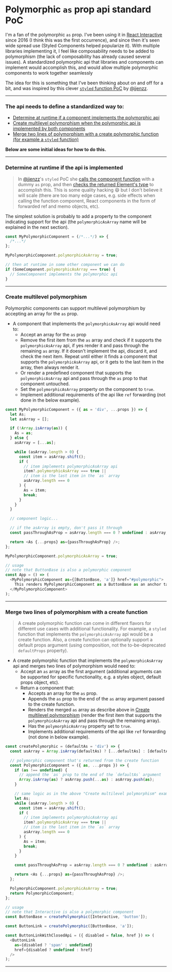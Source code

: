 # Polymorphic `as` prop api standard PoC

I'm a fan of the polymorphic `as` prop. I've been using it in [React Interactive](https://github.com/rafgraph/react-interactive) since 2016 (I think this was the first occurrence), and since then it's seen wide spread use (Styled Components helped popularize it). With multiple libraries implementing it, I feel like composability needs to be added to polymorphism (the lack of composability has already caused several issues). A standardized polymorphic api that libraries and components can implement would accomplish this, and would allow multiple polymorphic components to work together seamlessly

The idea for this is something that I've been thinking about on and off for a bit, and was inspired by this clever [`styled` function PoC](https://codesandbox.io/embed/tender-gould-3q05k?file=/src/App.js) by [@jjenzz](https://github.com/jjenzz).

---

### The api needs to define a standardized way to:

- [Determine at runtime if a component implements the polymorphic api](#determine-at-runtime-if-the-api-is-implemented)
- [Create multilevel polymorphism when the polymorphic api is implemented by both components](#create-multilevel-polymorphism)
- [Merge two lines of polymorphism with a create polymorphic function (for example a `styled` function)](#merge-two-lines-of-polymorphism-with-a-create-function)

**Below are some initial ideas for how to do this.**

---

### Determine at runtime if the api is implemented

> In [@jjenzz](https://github.com/jjenzz)'s `styled` PoC she [calls the component function](https://codesandbox.io/s/tender-gould-3q05k?file=/src/App.js:192-272) with a dummy `as` prop, and then [checks the returned Element's type](https://codesandbox.io/s/tender-gould-3q05k?file=/src/App.js:410-456) to accomplish this. This is some quality hacking 😄 but I don't believe it will scale (there are too many edge cases, e.g. side effects when calling the function component, React components in the form of forwarded ref and memo objects, etc).

The simplest solution is probably to add a property to the component indicating support for the api (the `polymorphicAsArray` name will be explained in the next section).

```js
const MyPolymorphicComponent = (/*...*/) => {
  /*...*/
};

MyPolymorphicComponent.polymorphicAsArray = true;

// then at runtime in some other component we can do
if (SomeComponent.polymorphicAsArray === true) {
  // SomeComponent implements the polymorphic api
}
```

---

### Create multilevel polymorphism

Polymorphic components can support multilevel polymorphism by accepting an array for the `as` prop.

- A component that implements the `polymorphicAsArray` api would need to:
  - Accept an array for the `as` prop
  - Remove the first item from the `as` array and check if it supports the `polymorphicAsArray` api, if yes render it and pass through the remaining `as` array. If it doesn't implement the api, discard it, and check the next item. Repeat until either it finds a component that supports the `polymorphicAsArray` api, or it gets to the last item in the array, then always render it.
  - Or render a predefined component that supports the `polymorphicAsArray` api and pass through the `as` prop to that component untouched.
  - Set the `polymorphicAsArray` property on the component to `true`.
  - Implement additional requirements of the api like `ref` forwarding (not done in the below example).

```js
const MyPolymorphicComponent = ({ as = 'div', ...props }) => {
  let As;
  let asArray = [];

  if (!Array.isArray(as)) {
    As = as;
  } else {
    asArray = [...as];

    while (asArray.length > 0) {
      const item = asArray.shift();
      if (
        // item implements polymorphicAsArray api
        item?.polymorphicAsArray === true ||
        // item is the last item in the `as` array
        asArray.length === 0
      ) {
        As = item;
        break;
      }
    }
  }

  // component logic...

  // if the asArray is empty, don't pass it through
  const passThroughAsProp = asArray.length === 0 ? undefined : asArray;

  return <As {...props} as={passThroughAsProp} />;
};

MyPolymorphicComponent.polymorphicAsArray = true;
```

```js
// usage
// note that ButtonBase is also a polymorphic component
const App = () => (
  <MyPolymorphicComponent as={[ButtonBase, 'a']} href="#polymorphic">
    This renders MyPolymorphicComponent as a ButtonBase as an anchor tag
  </MyPolymorphicComponent>
);
```

---

### Merge two lines of polymorphism with a create function

> A create polymorphic function can come in different flavors for different use cases with additional functionality. For example, a `styled` function that implements the `polymorphicAsArray` api would be a create function. Also, a create function can optionally support a default props argument (using composition, not the to-be-deprecated `defaultProps` property).

- A create polymorphic function that implements the `polymorphicAsArray` api and merges two lines of polymorphism would need to:
  - Accept an `as` array as the first argument (additional arguments can be supported for specific functionality, e.g. a styles object, default props object, etc).
  - Return a component that:
    - Accepts an array for the `as` prop.
    - Appends the `as` prop to the end of the `as` array argument passed to the create function.
    - Renders the merged `as` array as describe above in [Create multilevel polymorphism](#create-multilevel-polymorphism) (render the first item that supports the `polymorphicAsArray` api and pass through the remaining array).
    - Has the `polymorphicAsArray` property set to `true`.
    - Implements additional requirements of the api like `ref` forwarding (not done in below example).

```js
const createPolymorphic = (defaultAs = 'div') => {
  const asArray = Array.isArray(defaultAs) ? [...defaultAs] : [defaultAs];

  // polymorphic component that's returned from the create function
  const PolymorphicComponent = ({ as, ...props }) => {
    if (as !== undefined) {
      // append the `as` prop to the end of the `defaultAs` argument
      Array.isArray(as) ? asArray.push(...as) : asArray.push(as);
    }

    // same logic as in the above "Create multilevel polymorphism" example
    let As;
    while (asArray.length > 0) {
      const item = asArray.shift();
      if (
        // item implements polymorphicAsArray api
        item?.polymorphicAsArray === true ||
        // item is the last item in the `as` array
        asArray.length === 0
      ) {
        As = item;
        break;
      }
    }

    const passThroughAsProp = asArray.length === 0 ? undefined : asArray;

    return <As {...props} as={passThroughAsProp} />;
  };

  PolymorphicComponent.polymorphicAsArray = true;
  return PolymorphicComponent;
};
```

```js
// usage
// note that Interactive is also a polymorphic component
const ButtonBase = createPolymorphic([Interactive, 'button']);

const ButtonLink = createPolymorphic([ButtonBase, 'a']);

const ButtonLinkWithClosedApi = ({ disabled = false, href }) => (
  <ButtonLink
    as={disabled ? 'span' : undefined}
    href={disabled ? undefined : href}
  />
);
```

---
